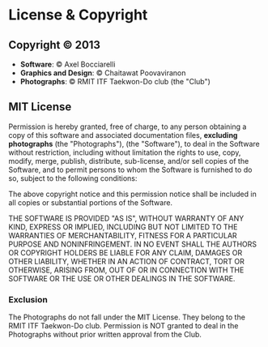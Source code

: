 # License &amp; Copyright

## Copyright © 2013

- **Software**: © Axel Bocciarelli
- **Graphics and Design**: © Chaitawat Poovaviranon
- **Photographs**: © RMIT ITF Taekwon-Do club (the "Club")

## MIT License

Permission is hereby granted, free of charge, to any person obtaining a copy of
this software and associated documentation files, **excluding photographs** (the 
"Photographs"), (the "Software"), to deal in the Software without restriction, 
including without limitation the rights to use, copy, modify, merge, publish, 
distribute, sub-license, and/or sell copies of the Software, and to permit persons 
to whom the Software is furnished to do so, subject to the following conditions:

The above copyright notice and this permission notice shall be included in all
copies or substantial portions of the Software.

THE SOFTWARE IS PROVIDED "AS IS", WITHOUT WARRANTY OF ANY KIND, EXPRESS OR
IMPLIED, INCLUDING BUT NOT LIMITED TO THE WARRANTIES OF MERCHANTABILITY, FITNESS
FOR A PARTICULAR PURPOSE AND NONINFRINGEMENT. IN NO EVENT SHALL THE AUTHORS OR
COPYRIGHT HOLDERS BE LIABLE FOR ANY CLAIM, DAMAGES OR OTHER LIABILITY, WHETHER
IN AN ACTION OF CONTRACT, TORT OR OTHERWISE, ARISING FROM, OUT OF OR IN
CONNECTION WITH THE SOFTWARE OR THE USE OR OTHER DEALINGS IN THE SOFTWARE.


### Exclusion

The Photographs do not fall under the MIT License. They belong to the RMIT ITF Taekwon-Do club.
Permission is NOT granted to deal in the Photographs without prior written approval from the Club.
